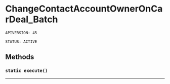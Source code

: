 # ChangeContactAccountOwnerOnCarDeal_Batch

`APIVERSION: 45`

`STATUS: ACTIVE`
## Methods
### `static execute()`
---
